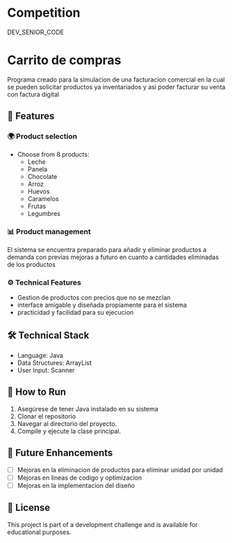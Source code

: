 # Competition
DEV_SENIOR_CODE

# Carrito de compras

Programa creado para la simulacion de una facturacion comercial en la cual se 
pueden solicitar productos ya inventariados y asi poder facturar su venta con factura digital


## 👾 Features

### 🌍 Product selection
- Choose from 8 products:
  - Leche
  - Panela
  - Chocolate
  - Arroz
  - Huevos
  - Caramelos
  - Frutas
  - Legumbres

### 📊 Product management
El sistema se encuentra preparado para añadir y eliminar productos a demanda con 
previas mejoras a futuro en cuanto a cantidades eliminadas de los productos 

### ⚙️ Technical Features
- Gestion de productos con precios que no se mezclan
- interface amigable y diseñada propiamente para el sistema
- practicidad y facilidad para su ejecucion 

## 🛠️ Technical Stack
- Language: Java
- Data Structures: ArrayList
- User Input: Scanner

## 🚀 How to Run
1. Asegúrese de tener Java instalado en su sistema
2. Clonar el repositorio
3. Navegar al directorio del proyecto.
4. Compile y ejecute la clase principal.

## 🔄 Future Enhancements
- [ ] Mejoras en la eliminacion de productos para eliminar unidad por unidad 
- [ ] Mejoras en lineas de codigo y optimizacion 
- [ ] Mejoras en la implementacion del diseño 

## 📝 License
This project is part of a development challenge and is available for educational purposes.

